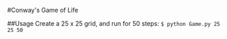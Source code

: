 #Conway's Game of Life

##Usage
Create a 25 x 25 grid, and run for 50 steps:
`$ python Game.py 25 25 50`
